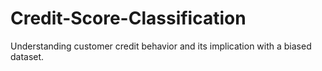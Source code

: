 # Credit-Score-Classification
Understanding customer credit behavior and its implication with a biased dataset.  
